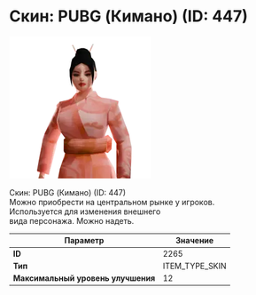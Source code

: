# Скин: PUBG (Кимано) (ID: 447)

![Item Image](../img/2265.webp?raw=true)

Скин: PUBG (Кимано) (ID: 447)<br>Можно приобрести на центральном рынке у игроков.<br>Используется для изменения внешнего<br>вида персонажа. Можно надеть.


| Параметр | Значение |
|----------|----------|
| **ID** | 2265 |
| **Тип** | ITEM_TYPE_SKIN |
| **Максимальный уровень улучшения** | 12 |

